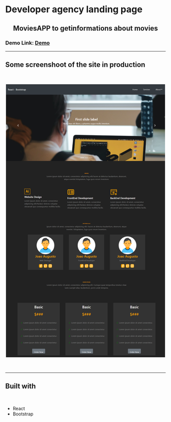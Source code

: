 # Developer agency landing page

<h2 align="center">MoviesAPP to getinformations about movies</h2>

### Demo Link: [Demo](https://OssmanRauf.github.io/web-developer-landing-page/)

---

## Some screenshoot of the site in production

<br/>

<p align="center">
<img src="desktop.png" width="500px" styles="padding-top:10px"/>
</p>

<br/>

---

<h2>Built with</h2>

<br/>

- React
- Bootstrap
